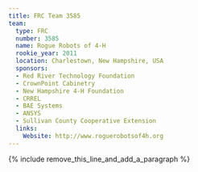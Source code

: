 ```yaml
---
title: FRC Team 3585
team:
  type: FRC
  number: 3585
  name: Rogue Robots of 4-H
  rookie_year: 2011
  location: Charlestown, New Hampshire, USA
  sponsors:
  - Red River Technology Foundation
  - CrownPoint Cabinetry
  - New Hampshire 4-H Foundation
  - CRREL
  - BAE Systems
  - ANSYS
  - Sullivan County Cooperative Extension
  links:
    Website: http://www.roguerobotsof4h.org
---
```


{% include remove_this_line_and_add_a_paragraph %}